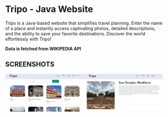 # Tripo - Java Website
Tripo is a Java-based website that simplifies travel planning. Enter the name of a place and instantly access captivating photos, detailed descriptions, and the ability to save your favorite destinations. Discover the world effortlessly with Tripo!

**Data is fetched from WIKIPEDIA API**

## SCREENSHOTS
<div style="display: flex; justify-content: center;">
  <img src="https://github.com/abotiakshay/Tripo-Java/blob/f4ca639bf7c0828694d0f147c9b4a4d331489bbe/screenshots/s222.PNG" alt="Screenshot" style="width: 50%;">
  <img src="https://github.com/abotiakshay/Tripo-Java/blob/f4ca639bf7c0828694d0f147c9b4a4d331489bbe/screenshots/s33.PNG" alt="Screenshot" style="width: 50%;">
</div>
